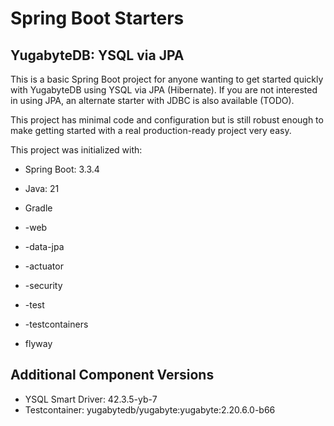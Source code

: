 # Spring Boot Starters

## YugabyteDB: YSQL via JPA

This is a basic Spring Boot project for anyone wanting to get started quickly
with YugabyteDB using YSQL via JPA (Hibernate).  If you are not interested in
using JPA, an alternate starter with JDBC is also available (TODO).

This project has minimal code and configuration but is still robust enough to
make getting started with a real production-ready project very easy.

This project was initialized with:

* Spring Boot: 3.3.4
* Java: 21
* Gradle

* -web
* -data-jpa
* -actuator
* -security
* -test
* -testcontainers
* flyway

## Additional Component Versions

* YSQL Smart Driver: 42.3.5-yb-7
* Testcontainer: yugabytedb/yugabyte:yugabyte:2.20.6.0-b66
